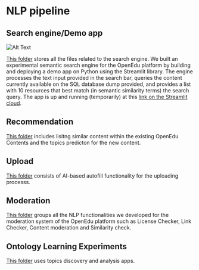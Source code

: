 # NLP pipeline
## Search engine/Demo app
![Alt Text](https://github.com/WomenPlusPlus/deploy-impact-22-openedu-e/blob/main/src/NLP/Content%20Search/Demo%20App/search_engine_video.gif)

[This folder](https://github.com/WomenPlusPlus/deploy-impact-22-openedu-e/tree/main/src/NLP/Content%20Search/Demo%20App) stores all the files related to the search engine. We built an experimental semantic search engine for the OpenEdu platform by building and deploying a demo app on Python using the Streamlit library. The engine processes the text input provided in the search bar, queries the content currently available on the SQL database dump provided, and provides a list with 10 resources that best match (in semantic similarity terms) the search query. The app is up and running (temporarily) at this [link on the Streamlit cloud](https://slashlan-test-streamlit-openedu-search-engine-app-test-0qqrve.streamlit.app/). 


## Recommendation
[This folder](https://github.com/WomenPlusPlus/deploy-impact-22-openedu-e/tree/main/src/NLP/Content%20Recommendation) includes lisitng similar content within the existing OpenEdu Contents and the topics predicton for the new content.

## Upload
[This folder](https://github.com/WomenPlusPlus/deploy-impact-22-openedu-e/tree/main/src/NLP/Content%20Upload) consists of AI-based autofill functionality for the uploading processs.

## Moderation
[This folder](https://github.com/WomenPlusPlus/deploy-impact-22-openedu-e/tree/main/src/NLP/Content%20Moderation) groups all the NLP functionalities we developed for the moderation system of the OpenEdu platform such as License Checker, Link Checker, Content moderation and Similarity check.

## Ontology Learning Experiments
[This folder](https://github.com/WomenPlusPlus/deploy-impact-22-openedu-e/tree/main/src/NLP/Content%20Analysis) uses topics discovery and analysis apps.
